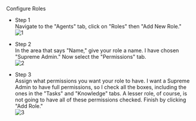 Configure Roles<br />

- Step 1<br />
Navigate to the "Agents" tab, click on "Roles" then "Add New Role."
<br />![1](https://github.com/ScotBlair/config-roles/assets/171102023/aef3544d-9b0c-4cbd-9ce1-4f85306beea3)<br />

- Step 2<br />
In the area that says "Name," give your role a name.  I have chosen "Supreme Admin."  Now select the "Permissions" tab.
<br />![2](https://github.com/ScotBlair/config-roles/assets/171102023/535a0c65-6331-4cf8-806b-074e3aa40879)<br />

- Step 3<br />
Assign what permissions you want your role to have. I want a Supreme Admin to have full permissions, so I check all the boxes, including the ones in the "Tasks" and "Knowledge" tabs.  A lesser role, of course, is not going to have all of these permissions checked.  Finish by clicking "Add Role."
<br />![3](https://github.com/ScotBlair/config-roles/assets/171102023/63108188-88fc-464b-a0a9-33d736be3d30)<br />
